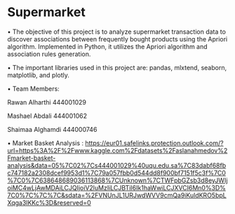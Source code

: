 # Supermarket

• The objective of this project is to analyze supermarket transaction data to discover associations between frequently bought products using the Apriori algorithm. Implemented in Python, it utilizes the Apriori algorithm and association rules generation.

• The important libraries used in this project are: pandas, mlxtend, seaborn, matplotlib, and plotly.

• Team Members: 

Rawan Alharthi 444001029

Mashael Abdali 444001062

Shaimaa Alghamdi 444000746

• Market Basket Analysis : https://eur01.safelinks.protection.outlook.com/?url=https%3A%2F%2Fwww.kaggle.com%2Fdatasets%2Faslanahmedov%2Fmarket-basket-analysis&data=05%7C02%7Cs444001029%40uqu.edu.sa%7C83dabf68fbc747182a2308dcef9953d1%7C79a057fbb0d544dd8f900bf7151f5c3f%7C0%7C0%7C638648689036113868%7CUnknown%7CTWFpbGZsb3d8eyJWIjoiMC4wLjAwMDAiLCJQIjoiV2luMzIiLCJBTiI6Ik1haWwiLCJXVCI6Mn0%3D%7C0%7C%7C%7C&sdata=%2FVNUnJL1URJwdWVV9cmQa9iKuldKRO5bpLXqga3lKKc%3D&reserved=0

